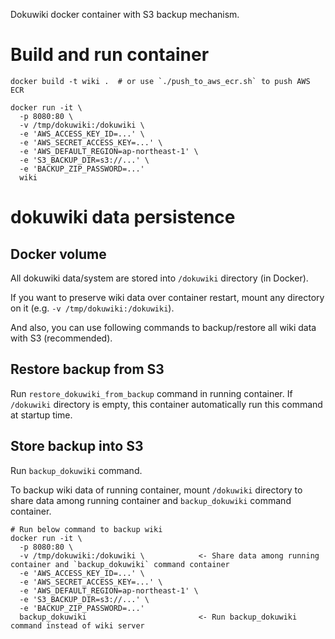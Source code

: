 Dokuwiki docker container with S3 backup mechanism.

# Build and run container

```
docker build -t wiki .  # or use `./push_to_aws_ecr.sh` to push AWS ECR

docker run -it \
  -p 8080:80 \
  -v /tmp/dokuwiki:/dokuwiki \
  -e 'AWS_ACCESS_KEY_ID=...' \
  -e 'AWS_SECRET_ACCESS_KEY=...' \
  -e 'AWS_DEFAULT_REGION=ap-northeast-1' \
  -e 'S3_BACKUP_DIR=s3://...' \
  -e 'BACKUP_ZIP_PASSWORD=...'
  wiki
```

# dokuwiki data persistence

## Docker volume

All dokuwiki data/system are stored into `/dokuwiki` directory (in Docker).

If you want to preserve wiki data over container restart, mount any directory on it (e.g. `-v /tmp/dokuwiki:/dokuwiki`).

And also, you can use following commands to backup/restore all wiki data with S3 (recommended).

## Restore backup from S3

Run `restore_dokuwiki_from_backup` command in running container. If `/dokuwiki` directory is empty, this container automatically run this command at startup time.

## Store backup into S3

Run `backup_dokuwiki` command.

To backup wiki data of running container, mount `/dokuwiki` directory to share data among running container and `backup_dokuwiki` command container.

```
# Run below command to backup wiki
docker run -it \
  -p 8080:80 \
  -v /tmp/dokuwiki:/dokuwiki \            <- Share data among running container and `backup_dokuwiki` command container
  -e 'AWS_ACCESS_KEY_ID=...' \
  -e 'AWS_SECRET_ACCESS_KEY=...' \
  -e 'AWS_DEFAULT_REGION=ap-northeast-1' \
  -e 'S3_BACKUP_DIR=s3://...' \
  -e 'BACKUP_ZIP_PASSWORD=...'
  backup_dokuwiki                         <- Run backup_dokuwiki command instead of wiki server
```
